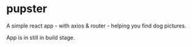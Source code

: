 # pupster
A simple react app - with axios &amp; router - helping you find dog pictures.

App is in still in build stage.
